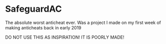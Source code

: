# SafeguardAC
The absolute worst anticheat ever. Was a project I made on my first week of making anticheats back in early 2019

DO NOT USE THIS AS INSPIRATION! IT IS POORLY MADE!
